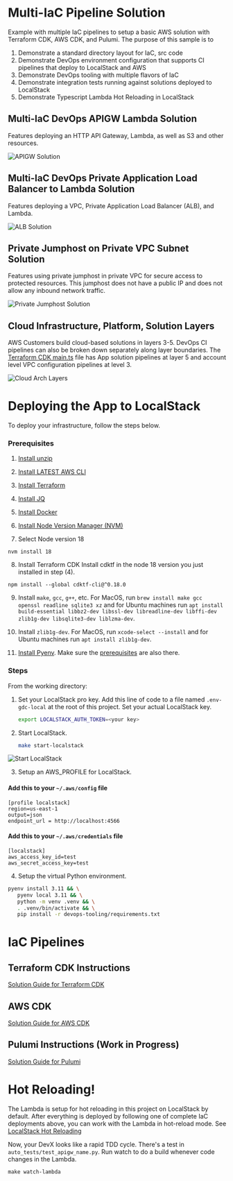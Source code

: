# Multi-IaC Pipeline Solution

Example with multiple IaC pipelines to setup a basic AWS solution with Terraform CDK, AWS CDK, and Pulumi.
The purpose of this sample is to

1. Demonstrate a standard directory layout for IaC, src code
2. Demonstrate DevOps environment configuration that supports CI pipelines that deploy to LocalStack and AWS
3. Demonstrate DevOps tooling with multiple flavors of IaC
4. Demonstrate integration tests running against solutions deployed to LocalStack
5. Demonstrate Typescript Lambda Hot Reloading in LocalStack

## Multi-IaC DevOps APIGW Lambda Solution

Features deploying an HTTP API Gateway, Lambda, as well as S3 and other resources.

![APIGW Solution](./docs/img/solution-diags-overview.drawio.png "APIGW Solution")

## Multi-IaC DevOps Private Application Load Balancer to Lambda Solution

Features deploying a VPC, Private Application Load Balancer (ALB), and Lambda.

![ALB Solution](./docs/img/solution-diags-priv-alb.drawio.png "ALB Solution")

## Private Jumphost on Private VPC Subnet Solution

Features using private jumphost in private VPC for secure access to protected resources.
This jumphost does not have a public IP and does not allow any inbound network traffic.

![Private Jumphost Solution](./docs/img/solution-diags-priv-jumphost.drawio.png "Private Jumphost Solution")

## Cloud Infrastructure, Platform, Solution Layers

AWS Customers build cloud-based solutions in layers 3-5. DevOps CI pipelines can also be broken down separately
along layer boundaries. The [Terraform CDK main.ts](./iac/terraform/cdk/main.ts) file has App solution pipelines
at layer 5 and account level VPC configuration pipelines at level 3.

![Cloud Arch Layers](./docs/img/solution-diags-layers.drawio.png "Cloud Arch Layers")

# Deploying the App to LocalStack

To deploy your infrastructure, follow the steps below.

### Prerequisites


1. [Install unzip](https://www.tecmint.com/install-zip-and-unzip-in-linux/)

2. [Install LATEST AWS CLI](https://docs.aws.amazon.com/cli/latest/userguide/getting-started-install.html)

3. [Install Terraform](https://developer.hashicorp.com/terraform/tutorials/aws-get-started/install-cli)

4. [Install JQ](https://jqlang.github.io/jq/download/)

5. [Install Docker](https://docs.docker.com/engine/install/)

6. [Install Node Version Manager (NVM)](https://github.com/nvm-sh/nvm#installing-and-updating)

7. Select Node version 18

```shell
nvm install 18
```

8. Install Terraform CDK
   Install cdktf in the node 18 version you just installed in step (4).

```shell
npm install --global cdktf-cli@^0.18.0
```

9. Install `make`, `gcc`, `g++`, etc. For MacOS, run `brew install make gcc openssl readline sqlite3 xz` and for Ubuntu machines run `apt install build-essential libbz2-dev libssl-dev libreadline-dev libffi-dev zlib1g-dev libsqlite3-dev liblzma-dev`.

10. Install `zlib1g-dev`. For MacOS, run `xcode-select --install` and for Ubuntu machines run `apt install zlib1g-dev`.

11. [Install Pyenv](https://github.com/pyenv/pyenv#installation). Make sure the [prerequisites](https://github.com/pyenv/pyenv/wiki/Common-build-problems#prerequisites) are also there.

### Steps

From the working directory:

1. Set your LocalStack pro key. Add this line of code to a file named `.env-gdc-local` at the root of this project. Set
   your actual LocalStack key.

      ```bash
      export LOCALSTACK_AUTH_TOKEN=<your key>
      ```

2. Start LocalStack.

      ```bash
      make start-localstack
      ```

![Start LocalStack](./docs/img/start-localstack.png "Start LocalStack")

3. Setup an AWS_PROFILE for LocalStack.

#### Add this to your `~/.aws/config` file

```text
[profile localstack]
region=us-east-1
output=json
endpoint_url = http://localhost:4566
```

#### Add this to your `~/.aws/credentials` file

```text
[localstack]
aws_access_key_id=test
aws_secret_access_key=test
```

4. Setup the virtual Python environment.

```sh
pyenv install 3.11 && \
   pyenv local 3.11 && \
   python -m venv .venv && \
   . .venv/bin/activate && \
   pip install -r devops-tooling/requirements.txt
```

# IaC Pipelines

## Terraform CDK Instructions

[Solution Guide for Terraform CDK](./docs/README-cdktf.md "Solution Guide for TerraformCDK")

## AWS CDK

[Solution Guide for AWS CDK](./docs/README-awscdk.md "Solution Guide for AWS CDK")

## Pulumi Instructions (Work in Progress)

[Solution Guide for Pulumi](./docs/README-pulumi.md "Solution Guide for Pulumi")

# Hot Reloading!

The Lambda is setup for hot reloading in this project on LocalStack by default. After everything is deployed by
following one of complete
IaC deployments above, you can work with the Lambda in hot-reload mode.
See [LocalStack Hot Reloading](https://docs.localstack.cloud/user-guide/tools/lambda-tools/hot-reloading)

Now, your DevX looks like a rapid TDD cycle. There's a test in `auto_tests/test_apigw_name.py`.
Run watch to do a build whenever code changes in the Lambda.

```shell
make watch-lambda
```